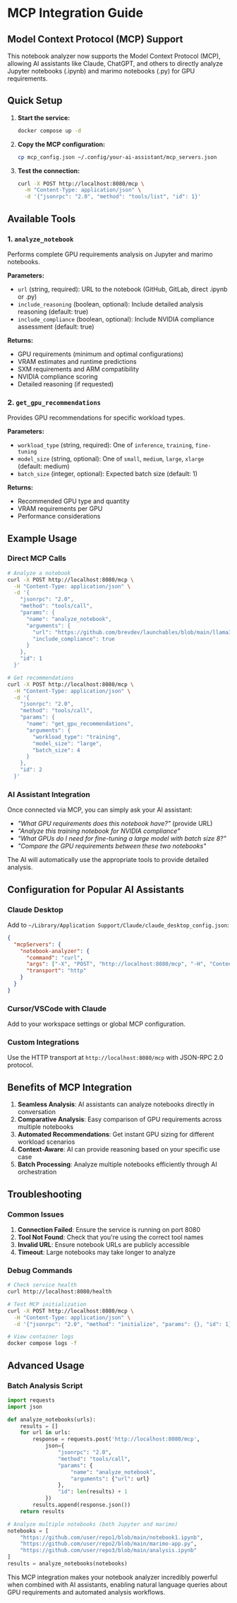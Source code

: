 # MCP Integration Guide

## Model Context Protocol (MCP) Support

This notebook analyzer now supports the Model Context Protocol (MCP), allowing AI assistants like Claude, ChatGPT, and others to directly analyze Jupyter notebooks (.ipynb) and marimo notebooks (.py) for GPU requirements.

## Quick Setup

1. **Start the service:**
   ```bash
   docker compose up -d
   ```

2. **Copy the MCP configuration:**
   ```bash
   cp mcp_config.json ~/.config/your-ai-assistant/mcp_servers.json
   ```

3. **Test the connection:**
   ```bash
   curl -X POST http://localhost:8080/mcp \
     -H "Content-Type: application/json" \
     -d '{"jsonrpc": "2.0", "method": "tools/list", "id": 1}'
   ```

## Available Tools

### 1. `analyze_notebook`
Performs complete GPU requirements analysis on Jupyter and marimo notebooks.

**Parameters:**
- `url` (string, required): URL to the notebook (GitHub, GitLab, direct .ipynb or .py)
- `include_reasoning` (boolean, optional): Include detailed analysis reasoning (default: true)
- `include_compliance` (boolean, optional): Include NVIDIA compliance assessment (default: true)

**Returns:**
- GPU requirements (minimum and optimal configurations)
- VRAM estimates and runtime predictions
- SXM requirements and ARM compatibility
- NVIDIA compliance scoring
- Detailed reasoning (if requested)

### 2. `get_gpu_recommendations`
Provides GPU recommendations for specific workload types.

**Parameters:**
- `workload_type` (string, required): One of `inference`, `training`, `fine-tuning`
- `model_size` (string, optional): One of `small`, `medium`, `large`, `xlarge` (default: medium)
- `batch_size` (integer, optional): Expected batch size (default: 1)

**Returns:**
- Recommended GPU type and quantity
- VRAM requirements per GPU
- Performance considerations

## Example Usage

### Direct MCP Calls

```bash
# Analyze a notebook
curl -X POST http://localhost:8080/mcp \
  -H "Content-Type: application/json" \
  -d '{
    "jsonrpc": "2.0",
    "method": "tools/call",
    "params": {
      "name": "analyze_notebook",
      "arguments": {
        "url": "https://github.com/brevdev/launchables/blob/main/llama3_finetune_inference.ipynb",
        "include_compliance": true
      }
    },
    "id": 1
  }'

# Get recommendations
curl -X POST http://localhost:8080/mcp \
  -H "Content-Type: application/json" \
  -d '{
    "jsonrpc": "2.0", 
    "method": "tools/call",
    "params": {
      "name": "get_gpu_recommendations",
      "arguments": {
        "workload_type": "training",
        "model_size": "large",
        "batch_size": 4
      }
    },
    "id": 2
  }'
```

### AI Assistant Integration

Once connected via MCP, you can simply ask your AI assistant:

- *"What GPU requirements does this notebook have?"* (provide URL)
- *"Analyze this training notebook for NVIDIA compliance"*
- *"What GPUs do I need for fine-tuning a large model with batch size 8?"*
- *"Compare the GPU requirements between these two notebooks"*

The AI will automatically use the appropriate tools to provide detailed analysis.

## Configuration for Popular AI Assistants

### Claude Desktop
Add to `~/Library/Application Support/Claude/claude_desktop_config.json`:
```json
{
  "mcpServers": {
    "notebook-analyzer": {
      "command": "curl",
      "args": ["-X", "POST", "http://localhost:8080/mcp", "-H", "Content-Type: application/json"],
      "transport": "http"
    }
  }
}
```

### Cursor/VSCode with Claude
Add to your workspace settings or global MCP configuration.

### Custom Integrations
Use the HTTP transport at `http://localhost:8080/mcp` with JSON-RPC 2.0 protocol.

## Benefits of MCP Integration

1. **Seamless Analysis**: AI assistants can analyze notebooks directly in conversation
2. **Comparative Analysis**: Easy comparison of GPU requirements across multiple notebooks  
3. **Automated Recommendations**: Get instant GPU sizing for different workload scenarios
4. **Context-Aware**: AI can provide reasoning based on your specific use case
5. **Batch Processing**: Analyze multiple notebooks efficiently through AI orchestration

## Troubleshooting

### Common Issues

1. **Connection Failed**: Ensure the service is running on port 8080
2. **Tool Not Found**: Check that you're using the correct tool names
3. **Invalid URL**: Ensure notebook URLs are publicly accessible
4. **Timeout**: Large notebooks may take longer to analyze

### Debug Commands

```bash
# Check service health
curl http://localhost:8080/health

# Test MCP initialization  
curl -X POST http://localhost:8080/mcp \
  -H "Content-Type: application/json" \
  -d '{"jsonrpc": "2.0", "method": "initialize", "params": {}, "id": 1}'

# View container logs
docker compose logs -f
```

## Advanced Usage

### Batch Analysis Script
```python
import requests
import json

def analyze_notebooks(urls):
    results = []
    for url in urls:
        response = requests.post('http://localhost:8080/mcp', 
            json={
                "jsonrpc": "2.0",
                "method": "tools/call",
                "params": {
                    "name": "analyze_notebook", 
                    "arguments": {"url": url}
                },
                "id": len(results) + 1
            })
        results.append(response.json())
    return results

# Analyze multiple notebooks (both Jupyter and marimo)
notebooks = [
    "https://github.com/user/repo1/blob/main/notebook1.ipynb",
    "https://github.com/user/repo2/blob/main/marimo-app.py",
    "https://github.com/user/repo3/blob/main/analysis.ipynb"
]
results = analyze_notebooks(notebooks)
```

This MCP integration makes your notebook analyzer incredibly powerful when combined with AI assistants, enabling natural language queries about GPU requirements and automated analysis workflows. 